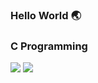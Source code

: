 ### Hello World 🌏
### C Programming
![](https://em-content.zobj.net/thumbs/120/google/350/man-technologist_1f468-200d-1f4bb.png)
![](https://www.linkpicture.com/q/unnamed_263.png)
